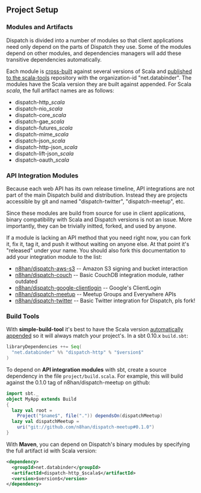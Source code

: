 Project Setup
-------------

### Modules and Artifacts

Dispatch is divided into a number of modules so that client
applications need only depend on the parts of Dispatch they use. Some
of the modules depend on other modules, and dependencies managers will
add these transitive dependencies automatically.

Each module is [cross-built][sbt] against several versions of Scala
and [published to the scala-tools][st] repository with the
organization-id "net.databinder". The modules have the Scala version
they are built against appended. For Scala $scala$, the full artifact
names are as follows:

* dispatch-http_$scala$
* dispatch-nio_$scala$
* dispatch-core_$scala$
* dispatch-gae_$scala$
* dispatch-futures_$scala$
* dispatch-mime_$scala$
* dispatch-json_$scala$
* dispatch-http-json_$scala$
* dispatch-lift-json_$scala$
* dispatch-oauth_$scala$

[dn]: http://databinder.net/repo/
[st]: http://scala-tools.org/repo-releases/net/databinder/
[sbt]: http://code.google.com/p/simple-build-tool/wiki/CrossBuild

### API Integration Modules

Because each web API has its own release timeline, API integrations
are not part of the main Dispatch build and distribution. Instead they
are projects accessible by git and named "dispatch-twitter",
"dispatch-meetup", etc.

Since these modules are build from source for use in client
applications, binary compatibility with Scala and Dispatch versions is
not an issue. More importantly, they can be trivially initted, forked,
and used by anyone.

If a module is lacking an API method that you need right now, you can
fork it, fix it, tag it, and push it without waiting on anyone
else. At that point it's "released" under your name. You should also
fork this documentation to add your integration module to the list:

* [n8han/dispatch-aws-s3](https://github.com/n8han/dispatch-aws-s3) -- Amazon S3 signing and bucket interaction
* [n8han/dispatch-couch](https://github.com/n8han/dispatch-couch) -- Basic CouchDB integration module, rather outdated
* [n8han/dispatch-google-clientlogin](https://github.com/n8han/dispatch-google-clientlogin) -- Google's ClientLogin
* [n8han/dispatch-meetup](https://github.com/n8han/dispatch-meetup) -- Meetup Groups and Everywhere APIs
* [n8han/dispatch-twitter](https://github.com/n8han/dispatch-twitter) -- Basic Twitter integration for Dispatch, pls fork!

### Build Tools

With **simple-build-tool** it's best to have the Scala version
[automatically appended][sbt] so it will always match your
project's. In a sbt 0.10.x `build.sbt`:

```scala
libraryDependencies ++= Seq(
  "net.databinder" %% "dispatch-http" % "$version$"
)
```

To depend on **API integration modules** with sbt, create a source
dependency in the file `project/build.scala`. For example, this will
build against the 0.1.0 tag of n8han/dispatch-meetup on github:

```scala
import sbt._
object MyApp extends Build
{
  lazy val root =
    Project("$name$", file(".")) dependsOn(dispatchMeetup)
  lazy val dispatchMeetup =
    uri("git://github.com/n8han/dispatch-meetup#0.1.0")
}
```

With **Maven**, you can depend on Dispatch's binary modules by
specifying the full artifact id with Scala version:

```xml
<dependency>
  <groupId>net.databinder</groupId>
  <artifactId>dispatch-http_$scala$</artifactId>
  <version>$version$</version>
</dependency>
```

